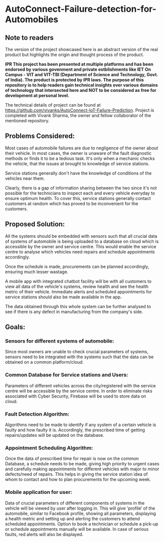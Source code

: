# AutoConnect-Failure-detection-for-Automobiles

## Note to readers
The version of the project showcased here is an abstract version of the real product but highlights the origin and thought process of the product.

<b> IPR 
This project has been presented at multiple platforms and has been endorsed by various govenment and private estblishments like IET On Campus - VIT and VIT-TBI (Department of Science and Technology, Govt. of India). The product is protected by IPR laws.
The purpose of this repository is to help readers gain technical insights over various domains of technology that intersected here and NOT to be considered as free for development at personal level.
</b>

The technical details of project can be found at https://github.com/vivanks/AutoConnect-IoT-Failure-Prediction. Project is completed with Vivank Sharma, the owner and fellow collaborator of the mentioned repository.



## Problems Considered:
Most cases of automobile failures are due to negligence of the owner about their vehicle. In most cases, the owner is unaware of the fault diagnostic methods or finds it to be a tedious task. It's only when a mechanic checks the vehicle, that the issues at brought to knowledge of service stations.

Service stations generally  don't have the knowledge of conditions of the vehicles near them.

Clearly, there is a gap of information sharing between the two since it's not possible for the technicians to inspect each and every vehicle everyday to ensure optimum health. To cover this, service stations generally contact customers at random which has proved to be inconvenient for the customers.

## Proposed Solution:
All the systems should be embedded with sensors such that all crucial data of systems of automobile  is being uploaded to a database on cloud which is accessible by the owner and service centre. This would enable the service centre to analyse which vehicles need repairs and schedule appointments accordingly. 

Once the schedule is made, procurements can be planned accordingly, ensuring much lesser wastage. 

A mobile app with integrated chatbot facility will be with all customers to view all data of the vehicle's systems, review health and see the health metric of their vehicle. Immediate alerts and scheduled appointments for service stations should also be made available in the app. 

The data obtained through this whole system can be further analysed to see if there is any defect in manufacturing from the company's side. 

## Goals:
### Sensors for different systems of automobile: 
Since most owners are unable to check crucial parameters of systems, sensors need to be integrated with the systems such that the data can be obtained on a common platform/cloud.

### Common Database for Service stations and Users: 
Parameters of different vehicles across the city/registered with the service centre will be accessible by the service centre. In order to eliminate risks associated with Cyber Security, Firebase will be used to store data on cloud.

### Fault Detection Algorithm: 
Algorithms need to be made to identify if any system of a certain vehicle is faulty and how faulty it is. Accordingly, the prescribed time of getting repairs/updates will be updated on the database.

### Appointment Scheduling Algorithm: 
Once the data of prescribed time for repair is now on the common Database, a schedule needs to be made, giving high priority to urgent cases and carefully making appointments for different vehicles with major to minor defects/need of repairs. This helps in giving the service station idea of whom to contact and how to plan procurements for the upcoming week.

### Mobile application for user: 
Data of crucial parameters of different components of systems in the vehicle will be viewed by user after logging in. This will give 'profile’ of the automobile, similar to Facebook profile, showing all parameters, displaying a health metric and setting up and alerting the customers to  attend scheduled appointments. Option to book a technician or schedule a pick-up or schedule appointments manually will be available. In case of serious faults, red alerts will also be displayed.

